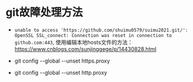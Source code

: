 # git故障处理方法

- `unable to access 'https://github.com/shuimu0579/suimu2021.git/': OpenSSL SSL_connect: Connection was reset in connection to github.com:443`, 使用编辑本地hosts文件的方法：https://www.cnblogs.com/sunjinggege/p/14430828.html

- git config --global --unset https.proxy
- git config --global --unset http.proxy